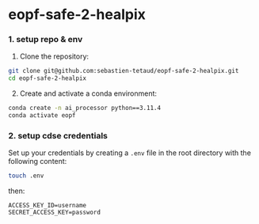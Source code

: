 # eopf-safe-2-healpix

### 1. setup repo & env

1. Clone the repository:

```bash
git clone git@github.com:sebastien-tetaud/eopf-safe-2-healpix.git
cd eopf-safe-2-healpix
```

2. Create and activate a conda environment:

```bash
conda create -n ai_processor python==3.11.4
conda activate eopf
```
### 2. setup cdse credentials

Set up your credentials by creating a `.env` file in the root directory with the following content:

```bash
touch .env
```
then:

```
ACCESS_KEY_ID=username
SECRET_ACCESS_KEY=password
```


